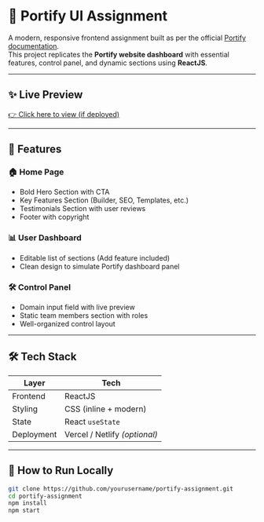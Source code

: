 # 🚀 Portify UI Assignment

A modern, responsive frontend assignment built as per the official [Portify documentation](https://zeetsoft.in/docs/).  
This project replicates the **Portify website dashboard** with essential features, control panel, and dynamic sections using **ReactJS**.

---

## ✨ Live Preview

[👉 Click here to view (if deployed)](https://your-deployed-link.com)

---

## 📌 Features

### 🏠 Home Page
- Bold Hero Section with CTA
- Key Features Section (Builder, SEO, Templates, etc.)
- Testimonials Section with user reviews
- Footer with copyright

### 📊 User Dashboard
- Editable list of sections (Add feature included)
- Clean design to simulate Portify dashboard panel

### 🛠️ Control Panel
- Domain input field with live preview
- Static team members section with roles
- Well-organized control layout

---

## 🛠️ Tech Stack

| Layer         | Tech        |
|---------------|-------------|
| Frontend      | ReactJS     |
| Styling       | CSS (inline + modern) |
| State         | React `useState` |
| Deployment    | Vercel / Netlify *(optional)* |

---

## 🚀 How to Run Locally

```bash
git clone https://github.com/yourusername/portify-assignment.git
cd portify-assignment
npm install
npm start
